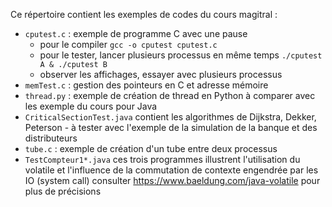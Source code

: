 Ce répertoire contient les exemples de codes du cours magitral :
 - `cputest.c` : exemple de programme C avec une pause 
   - pour le compiler ```gcc -o cputest cputest.c```
   - pour le tester, lancer plusieurs processus en même temps ```./cputest A & ./cputest B```
   - observer les affichages, essayer avec plusieurs processus
 - `memTest.c` : gestion des pointeurs  en C et adresse mémoire
 - `thread.py` : exemple de création de thread en Python à comparer avec les exemple du cours pour Java
 - `CriticalSectionTest.java` contient les algorithmes de Dijkstra, Dekker, Peterson - à tester avec l'exemple de la simulation de la banque et des distributeurs
 - `tube.c` : exemple de création d'un tube entre deux processus
 - `TestCompteur1*.java` ces trois programmes illustrent l'utilisation du volatile et l'influence de la commutation de contexte engendrée par les IO (system call) consulter https://www.baeldung.com/java-volatile pour plus de précisions
 

